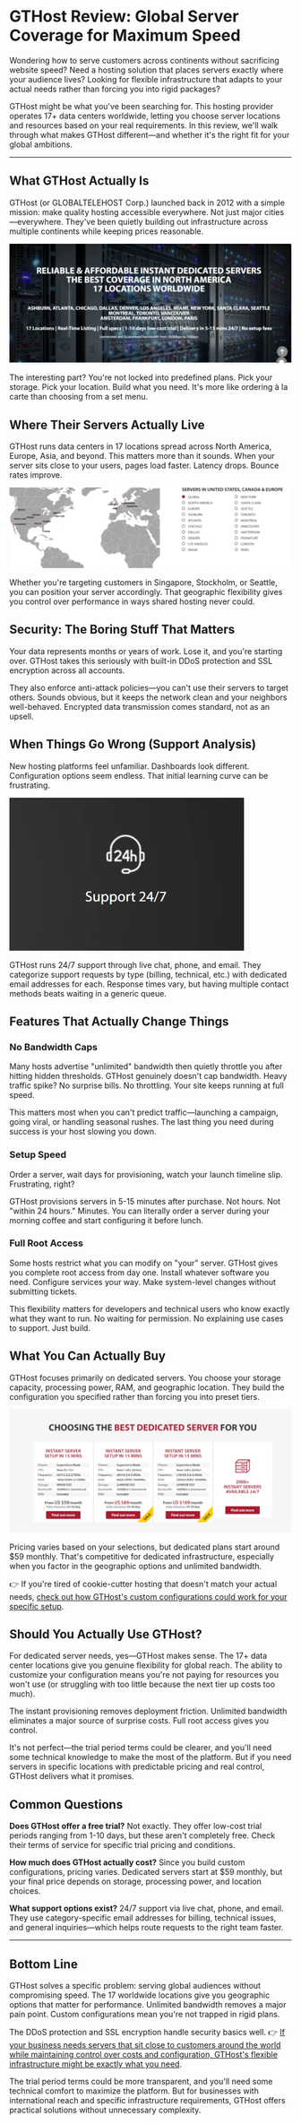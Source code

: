 # GTHost Review: Global Server Coverage for Maximum Speed

Wondering how to serve customers across continents without sacrificing website speed? Need a hosting solution that places servers exactly where your audience lives? Looking for flexible infrastructure that adapts to your actual needs rather than forcing you into rigid packages?

GTHost might be what you've been searching for. This hosting provider operates 17+ data centers worldwide, letting you choose server locations and resources based on your real requirements. In this review, we'll walk through what makes GTHost different—and whether it's the right fit for your global ambitions.

---

## What GTHost Actually Is

GTHost (or GLOBALTELEHOST Corp.) launched back in 2012 with a simple mission: make quality hosting accessible everywhere. Not just major cities—everywhere. They've been quietly building out infrastructure across multiple continents while keeping prices reasonable.

![GTHost homepage showing global data center network](image/3100563512.webp)

The interesting part? You're not locked into predefined plans. Pick your storage. Pick your location. Build what you need. It's more like ordering à la carte than choosing from a set menu.

## Where Their Servers Actually Live

GTHost runs data centers in 17 locations spread across North America, Europe, Asia, and beyond. This matters more than it sounds. When your server sits close to your users, pages load faster. Latency drops. Bounce rates improve.

![GTHost data center locations mapped globally](image/16739256.webp)

Whether you're targeting customers in Singapore, Stockholm, or Seattle, you can position your server accordingly. That geographic flexibility gives you control over performance in ways shared hosting never could.

## Security: The Boring Stuff That Matters

Your data represents months or years of work. Lose it, and you're starting over. GTHost takes this seriously with built-in DDoS protection and SSL encryption across all accounts.

They also enforce anti-attack policies—you can't use their servers to target others. Sounds obvious, but it keeps the network clean and your neighbors well-behaved. Encrypted data transmission comes standard, not as an upsell.

## When Things Go Wrong (Support Analysis)

New hosting platforms feel unfamiliar. Dashboards look different. Configuration options seem endless. That initial learning curve can be frustrating.

![GTHost customer support interface](image/30477760338212.webp)

GTHost runs 24/7 support through live chat, phone, and email. They categorize support requests by type (billing, technical, etc.) with dedicated email addresses for each. Response times vary, but having multiple contact methods beats waiting in a generic queue.

## Features That Actually Change Things

### No Bandwidth Caps

Many hosts advertise "unlimited" bandwidth then quietly throttle you after hitting hidden thresholds. GTHost genuinely doesn't cap bandwidth. Heavy traffic spike? No surprise bills. No throttling. Your site keeps running at full speed.

This matters most when you can't predict traffic—launching a campaign, going viral, or handling seasonal rushes. The last thing you need during success is your host slowing you down.

### Setup Speed

Order a server, wait days for provisioning, watch your launch timeline slip. Frustrating, right?

GTHost provisions servers in 5-15 minutes after purchase. Not hours. Not "within 24 hours." Minutes. You can literally order a server during your morning coffee and start configuring it before lunch.

### Full Root Access

Some hosts restrict what you can modify on "your" server. GTHost gives you complete root access from day one. Install whatever software you need. Configure services your way. Make system-level changes without submitting tickets.

This flexibility matters for developers and technical users who know exactly what they want to run. No waiting for permission. No explaining use cases to support. Just build.

## What You Can Actually Buy

GTHost focuses primarily on dedicated servers. You choose your storage capacity, processing power, RAM, and geographic location. They build the configuration you specified rather than forcing you into preset tiers.

![GTHost hosting plan builder interface](image/108120332452.webp)

Pricing varies based on your selections, but dedicated plans start around $59 monthly. That's competitive for dedicated infrastructure, especially when you factor in the geographic options and unlimited bandwidth.

👉 If you're tired of cookie-cutter hosting that doesn't match your actual needs, [check out how GTHost's custom configurations could work for your specific setup](https://cp.gthost.com/en/join/72c7e6b2fc118929f9ede2978f008806).

## Should You Actually Use GTHost?

For dedicated server needs, yes—GTHost makes sense. The 17+ data center locations give you genuine flexibility for global reach. The ability to customize your configuration means you're not paying for resources you won't use (or struggling with too little because the next tier up costs too much).

The instant provisioning removes deployment friction. Unlimited bandwidth eliminates a major source of surprise costs. Full root access gives you control.

It's not perfect—the trial period terms could be clearer, and you'll need some technical knowledge to make the most of the platform. But if you need servers in specific locations with predictable pricing and real control, GTHost delivers what it promises.

## Common Questions

**Does GTHost offer a free trial?**
Not exactly. They offer low-cost trial periods ranging from 1-10 days, but these aren't completely free. Check their terms of service for specific trial pricing and conditions.

**How much does GTHost actually cost?**
Since you build custom configurations, pricing varies. Dedicated servers start at $59 monthly, but your final price depends on storage, processing power, and location choices.

**What support options exist?**
24/7 support via live chat, phone, and email. They use category-specific email addresses for billing, technical issues, and general inquiries—which helps route requests to the right team faster.

---

## Bottom Line

GTHost solves a specific problem: serving global audiences without compromising speed. The 17 worldwide locations give you geographic options that matter for performance. Unlimited bandwidth removes a major pain point. Custom configurations mean you're not trapped in rigid plans.

The DDoS protection and SSL encryption handle security basics well. 👉 [If your business needs servers that sit close to customers around the world while maintaining control over costs and configuration, GTHost's flexible infrastructure might be exactly what you need](https://cp.gthost.com/en/join/72c7e6b2fc118929f9ede2978f008806).

The trial period terms could be more transparent, and you'll need some technical comfort to maximize the platform. But for businesses with international reach and specific infrastructure requirements, GTHost offers practical solutions without unnecessary complexity.

